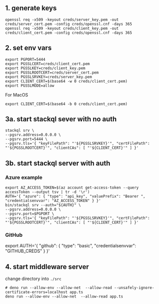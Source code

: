 ## 1. generate keys

```
openssl req -x509 -keyout creds/server_key.pem -out creds/server_cert.pem -config creds/openssl.cnf -days 365
openssl req -x509 -keyout creds/client_key.pem -out creds/client_cert.pem -config creds/openssl.cnf -days 365
```

## 2. set env vars

```
export PGPORT=5444
export PGSSLCERT=creds/client_cert.pem
export PGSSLKEY=creds/client_key.pem
export PGSSLROOTCERT=creds/server_cert.pem
export PGSSLSRVKEY=creds/server_key.pem
export CLIENT_CERT=$(base64 -w 0 creds/client_cert.pem)
export PGSSLMODE=allow
```

For MacOS
```
export CLIENT_CERT=$(base64 -b 0 creds/client_cert.pem)
```

## 3a. start stackql sever with no auth

```
stackql srv \
--pgsrv.address=0.0.0.0 \
--pgsrv.port=5444 \
--pgsrv.tls='{ "keyFilePath": "'${PGSSLSRVKEY}'", "certFilePath": "'${PGSSLROOTCERT}'", "clientCAs": [ "'${CLIENT_CERT}'" ] }'
```

## 3b. start stackql server with auth

### Azure example

```
export AZ_ACCESS_TOKEN=$(az account get-access-token --query accessToken --output tsv | tr -d '\r')
AUTH='{ "azure": { "type": "api_key", "valuePrefix": "Bearer ", "credentialsenvvar": "AZ_ACCESS_TOKEN" } }'
bin/stackql srv --auth="${AUTH}" \
--pgsrv.address=0.0.0.0 \
--pgsrv.port=$PGPORT \
--pgsrv.tls='{ "keyFilePath": "'${PGSSLSRVKEY}'", "certFilePath": "'${PGSSLROOTCERT}'", "clientCAs": [ "'${CLIENT_CERT}'" ] }'
```
### GitHub
export AUTH='{ "github": { "type": "basic", "credentialsenvvar": "GITHUB_CREDS" } }'

## 4. start middleware server
change directory into `./src`

```
# deno run --allow-env --allow-net  --allow-read --unsafely-ignore-certificate-errors=localhost app.ts
deno run --allow-env --allow-net  --allow-read app.ts
```